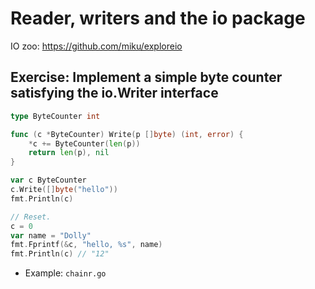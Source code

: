 # Reader, writers and the io package

IO zoo: https://github.com/miku/exploreio

## Exercise: Implement a simple byte counter satisfying the io.Writer interface

```go
type ByteCounter int

func (c *ByteCounter) Write(p []byte) (int, error) {
    *c += ByteCounter(len(p))
    return len(p), nil
}

var c ByteCounter
c.Write([]byte("hello"))
fmt.Println(c)

// Reset.
c = 0
var name = "Dolly"
fmt.Fprintf(&c, "hello, %s", name)
fmt.Println(c) // "12"
```

* Example: `chainr.go`